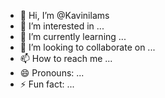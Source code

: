 - 👋 Hi, I’m @Kavinilams
- 👀 I’m interested in ...
- 🌱 I’m currently learning ...
- 💞️ I’m looking to collaborate on ...
- 📫 How to reach me ...
- 😄 Pronouns: ...
- ⚡ Fun fact: ...

<!---
Kavinilams/Kavinilams is a ✨ special ✨ repository because its `README.md` (this file) appears on your GitHub profile.
You can click the Preview link to take a look at your changes.
--->
